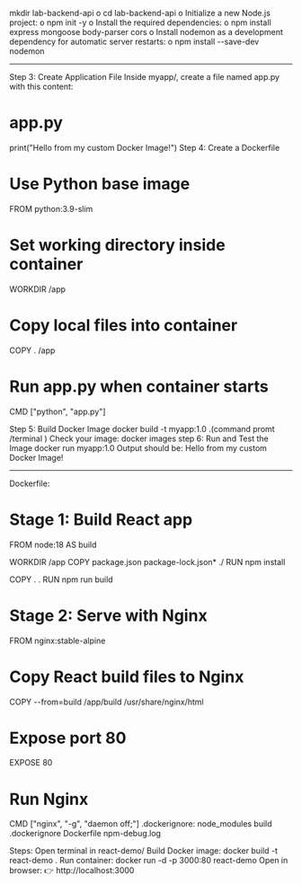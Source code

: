 mkdir lab-backend-api
o cd lab-backend-api
o Initialize a new Node.js project:
o npm init -y
o Install the required dependencies:
o npm install express mongoose body-parser cors
o Install nodemon as a development dependency for automatic server restarts:
o npm install --save-dev nodemon



----------------------
Step 3: Create Application File
Inside myapp/, create a file named app.py with this content:
# app.py
print("Hello from my custom Docker Image!")
Step 4: Create a Dockerfile
# Use Python base image
FROM python:3.9-slim

# Set working directory inside container
WORKDIR /app

# Copy local files into container
COPY . /app

# Run app.py when container starts
CMD ["python", "app.py"]

Step 5: Build Docker Image
docker build -t myapp:1.0 .(command promt /terminal )
Check your image:
docker images
step 6: Run and Test the Image
docker run myapp:1.0
Output should be:
Hello from my custom Docker Image!


--------------
Dockerfile:
# Stage 1: Build React app
FROM node:18 AS build

WORKDIR /app
COPY package.json package-lock.json* ./
RUN npm install

COPY . .
RUN npm run build

# Stage 2: Serve with Nginx
FROM nginx:stable-alpine

# Copy React build files to Nginx
COPY --from=build /app/build /usr/share/nginx/html

# Expose port 80
EXPOSE 80
# Run Nginx
CMD ["nginx", "-g", "daemon off;"]
.dockerignore:
node_modules
build
.dockerignore
Dockerfile
npm-debug.log

Steps:
Open terminal in react-demo/
Build Docker image:
	docker build -t react-demo .
Run container:
	docker run -d -p 3000:80 react-demo
Open in browser:
👉 http://localhost:3000
